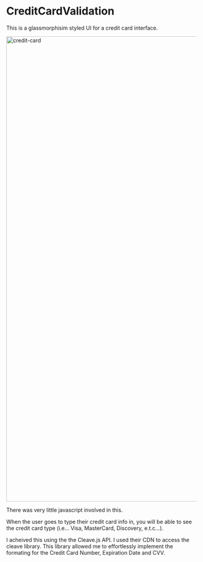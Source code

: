 # CreditCardValidation

This is a glassmorphisim styled UI for a credit card interface.


<img width="1230" alt="credit-card" src="https://user-images.githubusercontent.com/52170550/216387963-270e1c78-2652-4d89-8f57-ce8a5608b03a.png">


There was very little javascript involved in this. 

When the user goes to type their credit card info in, you will be able to see the credit card type (i.e... Visa, MasterCard, Discovery, e.t.c...).

I acheived this using the the Cleave.js API. I used their CDN to access the cleave library. This library allowed me to effortlessly implement the formating for the Credit Card Number, Expiration Date and CVV.
